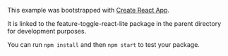 This example was bootstrapped with [Create React App](https://github.com/facebook/create-react-app).

It is linked to the feature-toggle-react-lite package in the parent directory for development purposes.

You can run `npm install` and then `npm start` to test your package.
